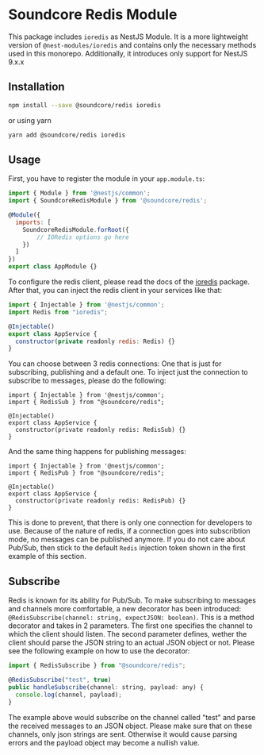 # Soundcore Redis Module
This package includes `ioredis` as NestJS Module.
It is a more lightweight version of `@nest-modules/ioredis` and contains only the necessary methods used in this monorepo.
Additionally, it introduces only support for NestJS 9.x.x

## Installation
```bash
npm install --save @soundcore/redis ioredis
```
or using yarn
```bash
yarn add @soundcore/redis ioredis
```

## Usage
First, you have to register the module in your `app.module.ts`:
```javascript
import { Module } from '@nestjs/common';
import { SoundcoreRedisModule } from '@soundcore/redis';

@Module({
  imports: [
    SoundcoreRedisModule.forRoot({
        // IORedis options go here
    })
  ]
})
export class AppModule {}
```
To configure the redis client, please read the docs of the [ioredis](https://github.com/luin/ioredis) package.
After that, you can inject the redis client in your services like that:
```javascript
import { Injectable } from '@nestjs/common';
import Redis from "ioredis";

@Injectable()
export class AppService {
  constructor(private readonly redis: Redis) {}
}
```

You can choose between 3 redis connections: One that is just for subscribing, publishing and a default one.
To inject just the connection to subscribe to messages, please do the following:

```
import { Injectable } from '@nestjs/common';
import { RedisSub } from "@soundcore/redis";

@Injectable()
export class AppService {
  constructor(private readonly redis: RedisSub) {}
}
```

And the same thing happens for publishing messages:

```
import { Injectable } from '@nestjs/common';
import { RedisPub } from "@soundcore/redis";

@Injectable()
export class AppService {
  constructor(private readonly redis: RedisPub) {}
}
```

This is done to prevent, that there is only one connection for developers to use. Because of the nature of redis,
if a connection goes into subscribtion mode, no messages can be published anymore. If you do not care about Pub/Sub,
then stick to the default `Redis` injection token shown in the first example of this section.

## Subscribe
Redis is known for its ability for Pub/Sub. To make subscribing to messages and channels more comfortable, a new decorator has been introduced: `@RedisSubscribe(channel: string, expectJSON: boolean)`. This is a method decorator and takes in 2 parameters. The first one specifies the channel to which the client should listen. The second parameter defines, wether the client should parse the JSON string to an actual JSON object or not. Please see the following example on how to use the decorator:

```javascript
import { RedisSubscribe } from "@soundcore/redis";

@RedisSubscribe("test", true)
public handleSubscribe(channel: string, payload: any) {
  console.log(channel, payload);
}

```

The example above would subscribe on the channel called "test" and parse the received messages to an JSON object. Please make sure that on these channels, only json strings
are sent. Otherwise it would cause parsing errors and the payload object may become a nullish value.
